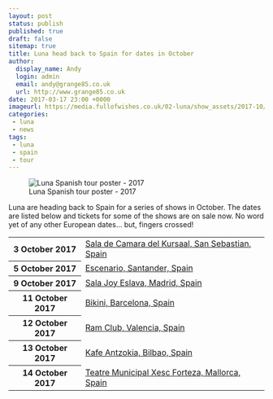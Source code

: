 ```yaml
---
layout: post
status: publish
published: true
draft: false
sitemap: true
title: Luna head back to Spain for dates in October
author:
  display_name: Andy
  login: admin
  email: andy@grange85.co.uk
  url: http://www.grange85.co.uk
date: 2017-03-17 23:00 +0000
imageurl: https://media.fullofwishes.co.uk/02-luna/show_assets/2017-10/_master/luna-spain-2017-10.jpg
categories:
 - luna
 - news
tags:
 - luna
 - spain
 - tour
---
```

<figure class="caption aligncenter"><img src="https://media.fullofwishes.co.uk/02-luna/show_assets/2017-10/_master/luna-spain-2017-10.jpg" alt="Luna Spanish tour poster - 2017" /><figcaption class="caption-text">Luna Spanish tour poster - 2017</figcaption></figure>
<p class="lead">Luna are heading back to Spain for a series of shows in October. The dates are listed below and tickets for some of the shows are on sale now. No word yet of any other European dates&hellip; but, fingers crossed!</p>

<table class="table table-striped">
        <tbody><tr>
        <th class="col-md-4">3 October 2017</th>
        <td class="col-md-8"><a href="https://www.fullofwishes.co.uk/database/luna/shows/2017/2017-10-03-luna-sala-de-camara-del-kursaal-san-sebastian-spain/">Sala de Camara del Kursaal, San Sebastian, Spain</a></td>
        </tr>
        <tr>
        <th class="col-md-4">5 October 2017</th>
        <td class="col-md-8"><a href="https://www.fullofwishes.co.uk/database/luna/shows/2017/2017-10-05-luna-escenario-santander-spain/">Escenario, Santander, Spain</a></td>
        </tr>
        <tr>
        <th class="col-md-4">9 October 2017</th>
        <td class="col-md-8"><a href="https://www.fullofwishes.co.uk/database/luna/shows/2017/2017-10-09-luna-sala-joy-eslava-madrid-spain/">Sala Joy Eslava, Madrid, Spain</a></td>
        </tr>
        <tr>
        <th class="col-md-4">11 October 2017</th>
        <td class="col-md-8"><a href="https://www.fullofwishes.co.uk/database/luna/shows/2017/2017-10-11-luna-bikini-barcelona-spain/">Bikini, Barcelona, Spain</a></td>
        </tr>
        <tr>
        <th class="col-md-4">12 October 2017</th>
        <td class="col-md-8"><a href="https://www.fullofwishes.co.uk/database/luna/shows/2017/2017-10-12-luna-ram-club-valencia-spain/">Ram Club, Valencia, Spain</a></td>
        </tr>
        <tr>
        <th class="col-md-4">13 October 2017</th>
        <td class="col-md-8"><a href="https://www.fullofwishes.co.uk/database/luna/shows/2017/2017-10-13-luna-kafe-antzokia-bilbao-spain/">Kafe Antzokia, Bilbao, Spain</a></td>
        </tr>
        <tr>
        <th class="col-md-4">14 October 2017</th>
        <td class="col-md-8"><a href="https://www.fullofwishes.co.uk/database/luna/shows/2017/2017-10-14-luna-teatre-municipal-xesc-forteza-mallorca-spain/">Teatre Municipal Xesc Forteza, Mallorca, Spain</a></td>
        </tr>
</tbody></table>
